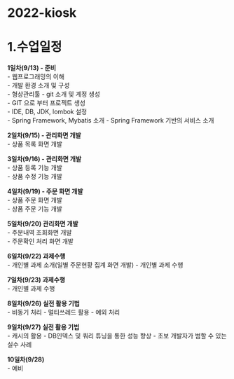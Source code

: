 # 2022-kiosk

1.수업일정  
===========
  **1일차(9/13) - 준비**  
    - 웹프로그래밍의 이해  
    - 개발 환경 소개 및 구성  
    - 형상관리툴 - git 소개 및 계정 생성  
      - GIT 으로 부터 프로젝트 생성  
    - IDE, DB, JDK, lombok 설정  
    - Spring Framework, Mybatis 소개
    - Spring Framework 기반의 서비스 소개 
      
  **2일차(9/15) - 관리화면 개발**   
      - 상품 목록 화면 개발
      
  **3일차(9/16) - 관리화면 개발**  
      - 상품 등록 기능 개발   
      - 상품 수정 기능 개발
      
  **4일차(9/19) - 주문 화면 개발**  
     - 상품 주문 화면 개발  
     - 상품 주문 기능 개발   
     
  **5일차(9/20) 관리화면 개발**  
      - 주문내역 조회화면 개발    
      - 주문확인 처리 화면 개발  
      
  **6일차(9/22) 과제수행**  
       - 개인별 과제 소개(일별 주문현황 집계 화면 개발)
       - 개인별 과제 수행 
       
  **7일차(9/23) 과제수행**  
       - 개인별 과제 수행  
     
  **8일차(9/26) 실전 활용 기법**  
     - 비동기 처리
     - 멀티쓰레드 활용
     - 예외 처리
     
  **9일차(9/27) 실전 활용 기법**  
      - 캐시의 활용
      - DB인덱스 및 쿼리 튜닝을 통한 성능 향상
      - 초보 개발자가 범할 수 있는 실수 사례 
      
  **10일차(9/28)**  
      - 예비  


